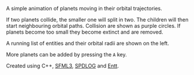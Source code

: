 A simple animation of planets moving in their orbital trajectories.

If two planets collide, the smaller one will split in two. The children will then start neighbouring orbital paths. 
Collision are shown as purple circles. If planets become too small they become extinct and are removed.

A running list of entities and their orbital radii are shown on the left. 

More planets can be added by pressing the `A` key.

Created using C++, [SFML3](https://github.com/SFML/SFML), [SPDLOG](https://github.com/gabime/spdlog) and [Entt](https://github.com/skypjack/entt). 